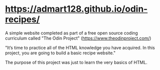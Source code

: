 # https://admart128.github.io/odin-recipes/

A simple website completed as part of a free open source coding curriculum called "The Odin Project" (https://www.theodinproject.com/)

"It’s time to practice all of the HTML knowledge you have acquired. In this project, you are going to build a basic recipe website."

The purpose of this project was just to learn the very basics of HTML.
